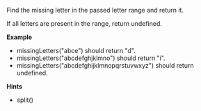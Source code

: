 Find the missing letter in the passed letter range and return it.

If all letters are present in the range, return undefined.

**Example**

- missingLetters("abce") should return "d".
- missingLetters("abcdefghjklmno") should return "i".
- missingLetters("abcdefghijklmnopqrstuvwxyz") should return undefined.

**Hints**

- split()

